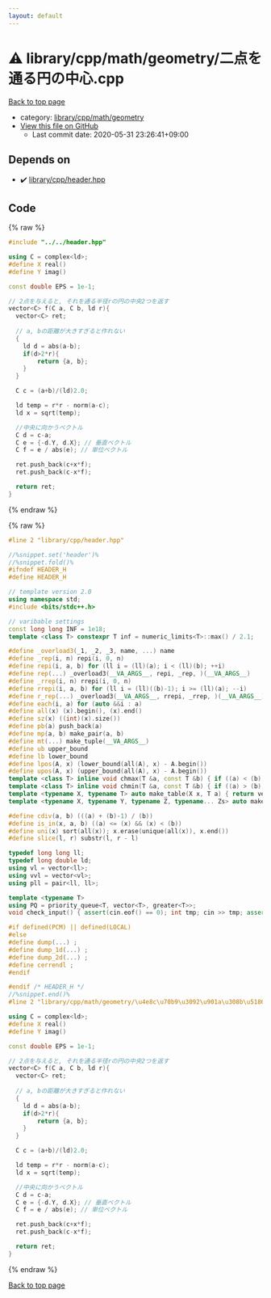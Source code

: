 ```yaml
---
layout: default
---
```


<!-- mathjax config similar to math.stackexchange -->
<script type="text/javascript" async
  src="https://cdnjs.cloudflare.com/ajax/libs/mathjax/2.7.5/MathJax.js?config=TeX-MML-AM_CHTML">
</script>
<script type="text/x-mathjax-config">
  MathJax.Hub.Config({
    TeX: { equationNumbers: { autoNumber: "AMS" }},
    tex2jax: {
      inlineMath: [ ['$','$'] ],
      processEscapes: true
    },
    "HTML-CSS": { matchFontHeight: false },
    displayAlign: "left",
    displayIndent: "2em"
  });
</script>

<script type="text/javascript" src="https://cdnjs.cloudflare.com/ajax/libs/jquery/3.4.1/jquery.min.js"></script>
<script src="https://cdn.jsdelivr.net/npm/jquery-balloon-js@1.1.2/jquery.balloon.min.js" integrity="sha256-ZEYs9VrgAeNuPvs15E39OsyOJaIkXEEt10fzxJ20+2I=" crossorigin="anonymous"></script>
<script type="text/javascript" src="../../../../../assets/js/copy-button.js"></script>
<link rel="stylesheet" href="../../../../../assets/css/copy-button.css" />


# :warning: library/cpp/math/geometry/二点を通る円の中心.cpp

<a href="../../../../../index.html">Back to top page</a>

* category: <a href="../../../../../index.html#fc16e9fb7f40757e9b21d2e083b6a084">library/cpp/math/geometry</a>
* <a href="{{ site.github.repository_url }}/blob/master/library/cpp/math/geometry/二点を通る円の中心.cpp">View this file on GitHub</a>
    - Last commit date: 2020-05-31 23:26:41+09:00




## Depends on

* :heavy_check_mark: <a href="../../header.hpp.html">library/cpp/header.hpp</a>


## Code

<a id="unbundled"></a>
{% raw %}
```cpp
#include "../../header.hpp"

using C = complex<ld>;
#define X real()
#define Y imag()

const double EPS = 1e-1;

// 2点を与えると, それを通る半径rの円の中央2つを返す
vector<C> f(C a, C b, ld r){
  vector<C> ret;
  
  // a, bの距離が大きすぎると作れない
  {
    ld d = abs(a-b);
    if(d>2*r){
        return {a, b};
    }
  }

  C c = (a+b)/(ld)2.0;

  ld temp = r*r - norm(a-c);
  ld x = sqrt(temp);

  //中央に向かうベクトル
  C d = c-a;
  C e = {-d.Y, d.X}; // 垂直ベクトル
  C f = e / abs(e); // 単位ベクトル

  ret.push_back(c+x*f);
  ret.push_back(c-x*f);

  return ret;
}

```
{% endraw %}

<a id="bundled"></a>
{% raw %}
```cpp
#line 2 "library/cpp/header.hpp"

//%snippet.set('header')%
//%snippet.fold()%
#ifndef HEADER_H
#define HEADER_H

// template version 2.0
using namespace std;
#include <bits/stdc++.h>

// varibable settings
const long long INF = 1e18;
template <class T> constexpr T inf = numeric_limits<T>::max() / 2.1;

#define _overload3(_1, _2, _3, name, ...) name
#define _rep(i, n) repi(i, 0, n)
#define repi(i, a, b) for (ll i = (ll)(a); i < (ll)(b); ++i)
#define rep(...) _overload3(__VA_ARGS__, repi, _rep, )(__VA_ARGS__)
#define _rrep(i, n) rrepi(i, 0, n)
#define rrepi(i, a, b) for (ll i = (ll)((b)-1); i >= (ll)(a); --i)
#define r_rep(...) _overload3(__VA_ARGS__, rrepi, _rrep, )(__VA_ARGS__)
#define each(i, a) for (auto &&i : a)
#define all(x) (x).begin(), (x).end()
#define sz(x) ((int)(x).size())
#define pb(a) push_back(a)
#define mp(a, b) make_pair(a, b)
#define mt(...) make_tuple(__VA_ARGS__)
#define ub upper_bound
#define lb lower_bound
#define lpos(A, x) (lower_bound(all(A), x) - A.begin())
#define upos(A, x) (upper_bound(all(A), x) - A.begin())
template <class T> inline void chmax(T &a, const T &b) { if ((a) < (b)) (a) = (b); }
template <class T> inline void chmin(T &a, const T &b) { if ((a) > (b)) (a) = (b); }
template <typename X, typename T> auto make_table(X x, T a) { return vector<T>(x, a); }
template <typename X, typename Y, typename Z, typename... Zs> auto make_table(X x, Y y, Z z, Zs... zs) { auto cont = make_table(y, z, zs...); return vector<decltype(cont)>(x, cont); }

#define cdiv(a, b) (((a) + (b)-1) / (b))
#define is_in(x, a, b) ((a) <= (x) && (x) < (b))
#define uni(x) sort(all(x)); x.erase(unique(all(x)), x.end())
#define slice(l, r) substr(l, r - l)

typedef long long ll;
typedef long double ld;
using vl = vector<ll>;
using vvl = vector<vl>;
using pll = pair<ll, ll>;

template <typename T>
using PQ = priority_queue<T, vector<T>, greater<T>>;
void check_input() { assert(cin.eof() == 0); int tmp; cin >> tmp; assert(cin.eof() == 1); }

#if defined(PCM) || defined(LOCAL)
#else
#define dump(...) ;
#define dump_1d(...) ;
#define dump_2d(...) ;
#define cerrendl ;
#endif

#endif /* HEADER_H */
//%snippet.end()%
#line 2 "library/cpp/math/geometry/\u4e8c\u70b9\u3092\u901a\u308b\u5186\u306e\u4e2d\u5fc3.cpp"

using C = complex<ld>;
#define X real()
#define Y imag()

const double EPS = 1e-1;

// 2点を与えると, それを通る半径rの円の中央2つを返す
vector<C> f(C a, C b, ld r){
  vector<C> ret;
  
  // a, bの距離が大きすぎると作れない
  {
    ld d = abs(a-b);
    if(d>2*r){
        return {a, b};
    }
  }

  C c = (a+b)/(ld)2.0;

  ld temp = r*r - norm(a-c);
  ld x = sqrt(temp);

  //中央に向かうベクトル
  C d = c-a;
  C e = {-d.Y, d.X}; // 垂直ベクトル
  C f = e / abs(e); // 単位ベクトル

  ret.push_back(c+x*f);
  ret.push_back(c-x*f);

  return ret;
}

```
{% endraw %}

<a href="../../../../../index.html">Back to top page</a>

